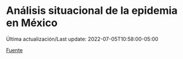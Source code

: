 # Análisis situacional de la epidemia en México

Última actualización/Last update: 2022-07-05T10:58:00-05:00

 [Fuente](https://coronavirus.gob.mx/analisis-situacional-de-la-epidemia-en-mexico/)
